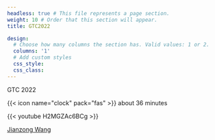 ```yaml
---
headless: true # This file represents a page section.
weight: 10 # Order that this section will appear.
title: GTC2022

design:
  # Choose how many columns the section has. Valid values: 1 or 2.
  columns: '1'
  # Add custom styles
  css_style:
  css_class:
---
```




GTC 2022

<!--more-->

{{< icon name="clock" pack="fas" >}} about 36 minutes

{{< youtube H2MGZAc6BCg >}}


<!--{{< spoiler text="Is Python case-sensitive?" >}}
Yes
{{< /spoiler >}}-->

[Jianzong Wang]()